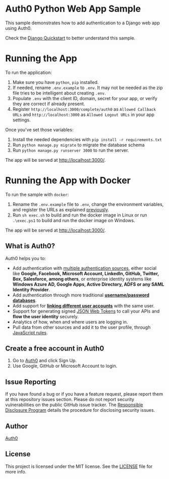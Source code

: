 # Auth0 Python Web App Sample

This sample demonstrates how to add authentication to a Django web app using Auth0.

Check the [Django Quickstart](https://auth0.com/docs/quickstart/webapp/django) to better understand this sample.

# Running the App

To run the application:

1. Make sure you have `python`, `pip` installed.
2. If needed, rename `.env.example` to `.env`. It may not be needed as the zip file tries to be intelligent about creating `.env`.
3. Populate `.env` with the client ID, domain, secret for your app, or verify they are correct if already present.
3. Register `http://localhost:3000/complete/auth0` as `Allowed Callback URLs` and `http://localhost:3000`
as `Allowed Logout URLs` in your app settings.

Once you've set those variables:

1. Install the needed dependencies with `pip install -r requirements.txt`
2. Run `python manage.py migrate` to migrate the database schema
3. Run `python manage.py runserver 3000` to run the server.

The app will be served at [http://localhost:3000/](http://localhost:3000/).

# Running the App with Docker

To run the sample with `docker`:

1. Rename the `.env.example` file to `.env`, change the environment variables, and register the URLs as explained [previously](#running-the-app).
2. Run `sh exec.sh` to build and run the docker image in Linux or run `.\exec.ps1` to build and run the docker image 
on Windows.

The app will be served at [http://localhost:3000/](http://localhost:3000/).

## What is Auth0?

Auth0 helps you to:

* Add authentication with [multiple authentication sources](https://docs.auth0.com/identityproviders),
either social like **Google, Facebook, Microsoft Account, LinkedIn, GitHub, Twitter, Box, Salesforce, among others**,
or enterprise identity systems like **Windows Azure AD, Google Apps, Active Directory,
ADFS or any SAML Identity Provider**.
* Add authentication through more traditional 
**[username/password databases](https://docs.auth0.com/mysql-connection-tutorial)**.
* Add support for **[linking different user accounts](https://docs.auth0.com/link-accounts)**
with the same user.
* Support for generating signed [JSON Web Tokens](https://docs.auth0.com/jwt) to call your APIs and
**flow the user identity** securely.
* Analytics of how, when and where users are logging in.
* Pull data from other sources and add it to the user profile, through [JavaScript rules](https://docs.auth0.com/rules).

## Create a free account in Auth0

1. Go to [Auth0](https://auth0.com) and click Sign Up.
2. Use Google, GitHub or Microsoft Account to login.

## Issue Reporting

If you have found a bug or if you have a feature request, please report them at this repository issues section.
Please do not report security vulnerabilities on the public GitHub issue tracker.
The [Responsible Disclosure Program](https://auth0.com/whitehat) details the procedure for disclosing security issues.

## Author

[Auth0](https://auth0.com)

## License

This project is licensed under the MIT license. See the [LICENSE](LICENSE) file for more info.

